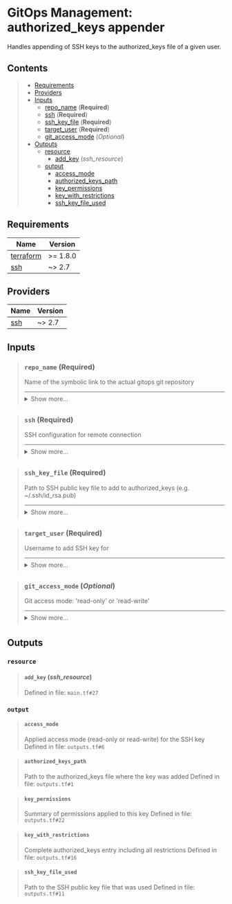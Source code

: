 # GitOps Management: authorized\_keys appender

Handles appending of SSH keys to the authorized\_keys file of a given user.
## Contents

<blockquote>

- [Requirements](#requirements)
- [Providers](#providers)
- [Inputs](#inputs)
  - [repo_name](#repo_name-required) (**Required**)
  - [ssh](#ssh-required) (**Required**)
  - [ssh_key_file](#ssh_key_file-required) (**Required**)
  - [target_user](#target_user-required) (**Required**)
  - [git_access_mode](#git_access_mode-optional) (*Optional*)
- [Outputs](#outputs)
  - [resource](#resource)
    - [add_key](#add_key-ssh_resource) (*ssh_resource*)
  - [output](#output)
    - [access_mode](#access_mode)
    - [authorized_keys_path](#authorized_keys_path)
    - [key_permissions](#key_permissions)
    - [key_with_restrictions](#key_with_restrictions)
    - [ssh_key_file_used](#ssh_key_file_used)</blockquote>

## Requirements

| Name | Version |
|------|---------|
| <a name="requirement_terraform"></a> [terraform](#requirement\_terraform) | >= 1.8.0 |
| <a name="requirement_ssh"></a> [ssh](#requirement\_ssh) | ~> 2.7 |
## Providers

| Name | Version |
|------|---------|
| <a name="provider_ssh"></a> [ssh](#provider\_ssh) | ~> 2.7 |

## Inputs
<blockquote>

### `repo_name` (**Required**)
Name of the symbolic link to the actual gitops git repository

<details style="border-top-color: inherit; border-top-width: 0.1em; border-top-style: solid; padding-top: 0.5em; padding-bottom: 0.5em;">
  <summary>Show more...</summary>

  **Type**:
  ```hcl
    string
  ````
  Defined in file: `variables.tf#24`

</details>
</blockquote>
<blockquote>

### `ssh` (**Required**)
SSH configuration for remote connection

<details style="border-top-color: inherit; border-top-width: 0.1em; border-top-style: solid; padding-top: 0.5em; padding-bottom: 0.5em;">
  <summary>Show more...</summary>

  **Type**:
  ```hcl
    object({
    host    = string
    user    = string
    id_file = optional(string, "~/.ssh/id_rsa")
  })
  ````
  Defined in file: `variables.tf#1`

</details>
</blockquote>
<blockquote>

### `ssh_key_file` (**Required**)
Path to SSH public key file to add to authorized_keys (e.g. ~/.ssh/id_rsa.pub)

<details style="border-top-color: inherit; border-top-width: 0.1em; border-top-style: solid; padding-top: 0.5em; padding-bottom: 0.5em;">
  <summary>Show more...</summary>

  **Type**:
  ```hcl
    string
  ````
  Defined in file: `variables.tf#14`

</details>
</blockquote>
<blockquote>

### `target_user` (**Required**)
Username to add SSH key for

<details style="border-top-color: inherit; border-top-width: 0.1em; border-top-style: solid; padding-top: 0.5em; padding-bottom: 0.5em;">
  <summary>Show more...</summary>

  **Type**:
  ```hcl
    string
  ````
  Defined in file: `variables.tf#19`

</details>
</blockquote>
<blockquote>

### `git_access_mode` (*Optional*)
Git access mode: 'read-only' or 'read-write'

<details style="border-top-color: inherit; border-top-width: 0.1em; border-top-style: solid; padding-top: 0.5em; padding-bottom: 0.5em;">
  <summary>Show more...</summary>

  **Type**:
  ```hcl
    string
  ````
  **Default**:
  ```json
    "read-write"
  ```
  Defined in file: `variables.tf#29`

</details>
</blockquote>

## Outputs
### `resource`
<blockquote>

#### `add_key` (_ssh_resource_)
Defined in file: `main.tf#27`
</blockquote>

### `output`
<blockquote>

#### `access_mode`
Applied access mode (read-only or read-write) for the SSH key
Defined in file: `outputs.tf#6`
</blockquote>
<blockquote>

#### `authorized_keys_path`
Path to the authorized_keys file where the key was added
Defined in file: `outputs.tf#1`
</blockquote>
<blockquote>

#### `key_permissions`
Summary of permissions applied to this key
Defined in file: `outputs.tf#22`
</blockquote>
<blockquote>

#### `key_with_restrictions`
Complete authorized_keys entry including all restrictions
Defined in file: `outputs.tf#16`
</blockquote>
<blockquote>

#### `ssh_key_file_used`
Path to the SSH public key file that was used
Defined in file: `outputs.tf#11`
</blockquote>